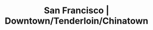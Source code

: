 ---
title:  "San Francisco | Downtown/Tenderloin/Chinatown"
image: 'regions/san-francisco/downtown-tenderloin-chinatown.jpg'
section_1_header: "Downtown"
section_1_alt_header: "Downtown"
description: >
    As the heart of the city, the Downtown area- including Union Square, the Tenderloin and Chinatown -  is a never-ending 
    barrage of activity, and encompasses all socioeconomic and cultural groups. Home to some of the city’s oldest buildings
    - as well as some of the newest - the living spaces are small, as are many of the older businesses. Square footage,
    even in the more abrasive Tenderloin area, is at a premium.
section_2_header: "Need more space in Downtown/Tenderloin/Chinatown?"
section_3_header: "Omni Picks in Downtown/Tenderloin/Chinatown"
permalink: /san-francisco/downtown-tenderloin-chinatown/
google_maps_link: "https://www.google.com/maps/d/u/0/embed?mid=zhzCiwYZIgW0.kOXdsnjHrTEI"
alt_header: true
places:
    coffee:
        - '<a href="http://farmtablesf.com/">farm:table | 754 Post St</a>'
    restaurants:
        - '<a href="http://www.hopsandhominy.com/">Hops & Hominy | 1 Tillman Pl</a>'
        - '<a href="http://www.newdelhirestaurant.com/">New Delhi Indian Restaurant | 160 Ellis St</a>'
        - '<a href="http://cityviewdimsum.com/">City View Restaurant | 662 Commercial St</a>'
    bars:
        - '<a href="http://www.yelp.com/biz/bow-bow-cocktail-lounge-san-francisco">The Bow Bow | 1155 Grant Ave</a>'
        - '<a href="http://www.charliepalmer.com/burritt-room-and-tavern/">Burritt Room & Tavern | 417 Stockton St</a>'
        - '<a href="http://tradbar.com/">Tradition | 441 Jones St</a>'
buildings:
    - '<a href="http://www.540leavenworth.com/">540 Leavenworth Apartments</a>'
    - '<a href="http://www.experience737.com/">Tower 737</a>'
    - '<a href="http://www.equityapartments.com/san-francisco-bay/downtown-san-francisco/geary-courtyard-apartments">Geary Courtyard Apartments</a>'
sitemap:
    priority: 0.7
    changefreq: monthly
---